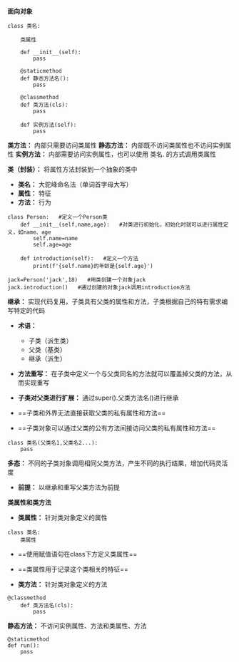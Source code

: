 **面向对象**
```
class 类名:

    类属性

    def __init__(self):
        pass

    @staticmethod
    def 静态方法名():
        pass

    @classmethod
    def 类方法(cls):
        pass

    def 实例方法(self):
        pass
```

**类方法：** 内部只需要访问类属性
**静态方法：** 内部既不访问类属性也不访问实例属性
**实例方法：** 内部需要访问实例属性，也可以使用 类名. 的方式调用类属性

**类（封装）：** 将属性方法封装到一个抽象的类中
- **类名：** 大驼峰命名法（单词首字母大写）
- **属性：** 特征
- **方法：** 行为
```
class Person:   #定义一个Person类
    def __init__(self,name,age):   #对类进行初始化，初始化时就可以进行属性定义，如name、age
        self.name=name
        self.age=age

    def introduction(self):   #定义一个方法
        print(f'{self.name}的年龄是{self.age}')

jack=Person('jack',18)   #用类创建一个对象jack
jack.introduction()   #通过创建的对象jack调用introduction方法
```

**继承：** 实现代码复用，子类具有父类的属性和方法，子类根据自己的特有需求编写特定的代码
- **术语：**
  - 子类（派生类）
  - 父类（基类）
  - 继承（派生）

- **方法重写：** 在子类中定义一个与父类同名的方法就可以覆盖掉父类的方法，从而实现重写
- **子类对父类进行扩展：** 通过super().父类方法名()进行继承
- ==子类和外界无法直接获取父类的私有属性和方法==
- ==子类对象可以通过父类的公有方法间接访问父类的私有属性和方法==
```
class 类名(父类名1,父类名2...):
    pass
```

**多态：** 不同的子类对象调用相同父类方法，产生不同的执行结果，增加代码灵活度
- **前提：** 以继承和重写父类方法为前提


**类属性和类方法**
- **类属性：** 针对类对象定义的属性
```
class 类名:
    类属性
```
  - ==使用赋值语句在class下方定义类属性==
  - ==类属性用于记录这个类相关的特征==

- **类方法：** 针对类对象定义的方法
```
@classmethod
    def 类方法名(cls):
        pass
```

**静态方法：** 不访问实例属性、方法和类属性、方法
```
@staticmethod
def run():
    pass
```
